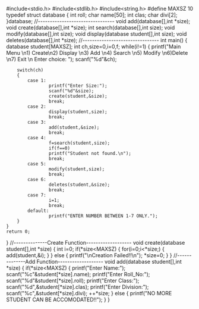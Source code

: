 #include<stdio.h>
#include<stdlib.h>
#include<string.h>
#define MAXSZ 10
typedef struct database
{
    int roll;
    char name[50];
    int clas;
    char divi[2];
}database;
//--------------------------------
void add(database[],int *size);
void create(database[],int *size);
int search(database[],int size);
void modify(database[],int size);
void display(database student[],int size);
void deletes(database[],int *size);
//--------------------------------
int main()
{
    database student[MAXSZ];
    int ch,size=0,i=0,f;
    while(i!=1)
    {
        printf("Main Menu \n1) Create\n2) Display \n3) Add \n4) Search   \n5) Modify \n6)Delete \n7) Exit \n Enter choice: ");
        scanf("%d"&ch);
        
        switch(ch)
        {
            case 1:
                    printf("Enter Size:");
                    scanf("%d"&size);
                    create(student,&size);
                    break;
            case 2:
                    display(student,size);
                    break;
            case 3:
                    add(student,&size);
                    break;
            case 4:
                    f=search(student,size);
                    if(f==0)
                    printf("Student not found.\n");
                    break;
            case 5:
                    modify(student,size);
                    break;
            case 6:
                    deletes(student,&size);
                    break;
            case 7:
                    i=1;
                    break;
            default:
                    printf("ENTER NUMBER BETWEEN 1-7 ONLY.");
        }
    }
    return 0;
}
//--------------Create Function-------------------
void create(database student[],int *size)
{
    int i=0;
    if(*size<MAXSZ)
    {
        for(i=0;i<*size;)
        {
            add(student,&i);
        }
    }
    else
    {
        printf("\nCreation Failed!!\n");
        *size=0;
    }
}
//--------------Add Function-------------------
void add(database student[],int *size)
{
    if(*size<MAXSZ)
    {
        printf("Enter Name:");
        scanf("%c"&student[*size].name);
        printf("Enter Roll_No:");
        scanf("%d"&student[*size].roll);
        printf("Enter Class:");
        scanf("%d",&student[*size].clas);
        printf("Enter Division:");
        scanf("%c",&student[*size].divi);
        ++*size;
    }
    else
    {
        printf("NO MORE STUDENT CAN BE ACCOMODATED!!");
    }
}
